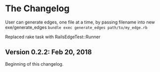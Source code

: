 # The Changelog

User can generate edges, one file at a time, by passing filename into new exe/generate_edges
    `bundle exec generate_edges path/to/my_edge.rb`

Replaced rake task with RailsEdgeTest::Runner

## Version 0.2.2: Feb 20, 2018
Beginning of this changelog.

